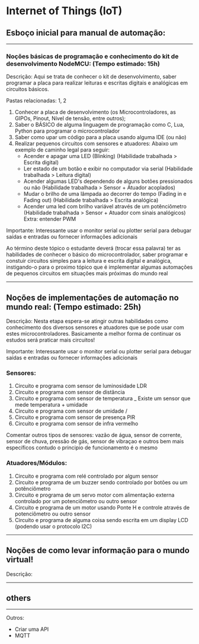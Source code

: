 # Internet of Things (IoT)

## Esboço inicial para manual de automação:

_____________________________________________________
### Noções básicas de programação e conhecimento do kit de desenvolvimento NodeMCU: (Tempo estimado: 15h)
	
Descrição: Aqui se trata de conhecer o kit de desenvolvimento, saber programar a placa para realizar leituras e escritas digitais e analógicas em circuitos básicos.

Pastas relacionadas: 1, 2

1. Conhecer a placa de desenvolvimento (os Microcontroladores, as GIPOs, Pinout, Nível de tensão, entre outros);
2. Saber o BÁSICO de alguma linguagem de programação como C, Lua, Python para programar o microcontrolador
3. Saber como upar um código para a placa usando alguma IDE (ou não)
4. Realizar pequenos circuitos com sensores e atuadores:
	Abaixo um exemplo de caminho legal para seguir:
	- Acender e apagar uma LED (Blinking) (Habilidade trabalhada > Escrita digital)
	- Ler estado de um botão e exibir no computador via serial (Habilidade trabalhada > Leitura digital)
	- Acender algumas LED's dependendo de alguns botões pressionados ou não (Habilidade trabalhada > Sensor + Atuador acoplados)
	- Mudar o brilho de uma lâmpada ao decorrer do tempo (Fading in e Fading out) (Habilidade trabalhada > Escrita analógica)
	- Acender uma led com brilho variável através de um potênciômetro (Habilidade trabalhada > Sensor + Atuador com sinais analógicos) Extra: entender PWM

Importante: Interessante usar o monitor serial ou plotter serial para debugar saídas e entradas ou fornecer informações adicionais

Ao término deste tópico o estudante deverá (trocar essa palavra) ter as habilidades de conhecer o básico do microcontrolador, saber programar e constuir circuitos simples para a leitura e escrita digital e analógica, instigando-o para o proximo tópico que é implementar algumas automações de pequenos circuitos em situações mais próximas do mundo real

_____________________________________________________
## Noções de implementações de automação no mundo real: (Tempo estimado: 25h)
Descrição: Nesta etapa espera-se atingir outras habilidades como conhecimento dos diversos sensores e atuadores que se pode usar com estes microcontroladores. Basicamente a melhor forma de continuar os estudos será praticar mais circuitos!

Importante: Interessante usar o monitor serial ou plotter serial para debugar saídas e entradas ou fornecer informações adicionais

### Sensores:
1. Circuito e programa com sensor de luminosidade LDR
2. Circuito e programa com sensor de distância
3. Circuito e programa com sensor de temperatura   \_ Existe um sensor que mede temperatura + umidade
4. Circuito e programa com sensor de umidade       /
5. Circuito e programa com sensor de presença PIR
6. Circuito e programa com sensor de infra vermelho

Comentar outros tipos de sensores: vazão de água, sensor de corrente, sensor de chuva, pressão de gás, sensor de vibraçao e outros bem mais específicos contudo o principio de funcionamento é o mesmo

### Atuadores/Módulos:
1. Circuito e programa com relé controlado por algum sensor
2. Circuito e programa de um buzzer sendo controlado por botões ou um potênciômetro
3. Circuito e programa de um servo motor com alimentação externa controlado por um potenciômetro ou outro sensor
4. Circuito e programa de um motor usando Ponte H e controle através de potenciômetro ou outro sensor
5. Circuito e programa de alguma coisa sendo escrita em um display LCD (podendo usar o protocolo I2C)

_____________________________________________________
## Noções de como levar informação para o mundo virtual!
Descrição: 

_______
## others 
_______

Outros:
- Criar uma API
- MQTT
